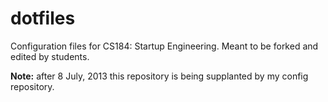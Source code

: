 dotfiles
========

Configuration files for CS184: Startup Engineering. Meant to be forked and edited by students.

**Note:** after 8 July, 2013 this repository is being supplanted by my config repository.
